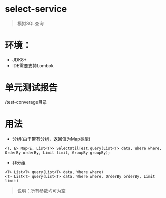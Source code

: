 # select-service
> 模拟SQL查询

# 环境：
- JDK8+
- IDE需要支持Lombok

# 单元测试报告
/test-converage目录

# 用法
- 分组(由于带有分组，返回值为Map类型)
```
<T, E> Map<E, List<T>> SelectUtilTest.query(List<T> data, Where where, OrderBy orderBy, Limit limit, GroupBy groupBy);
```

- 非分组
```
<T> List<T> query(List<T> data, Where where)
<T> List<T> query(List<T> data, Where where, OrderBy orderBy, Limit limit)
```

> 说明：所有参数均可为空